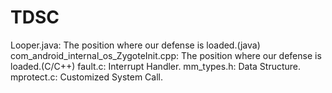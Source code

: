 # TDSC
Looper.java: The position where our defense is loaded.(java)
com_android_internal_os_ZygoteInit.cpp: The position where our defense is loaded.(C/C++)
fault.c: Interrupt Handler.
mm_types.h: Data Structure.
mprotect.c: Customized System Call.
